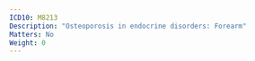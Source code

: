 ```yaml
---
ICD10: M8213
Description: "Osteoporosis in endocrine disorders: Forearm"
Matters: No
Weight: 0
---
```


